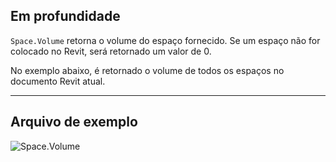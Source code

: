 ## Em profundidade
`Space.Volume` retorna o volume do espaço fornecido. Se um espaço não for colocado no Revit, será retornado um valor de 0.

No exemplo abaixo, é retornado o volume de todos os espaços no documento Revit atual.
___
## Arquivo de exemplo

![Space.Volume](./Revit.Elements.Space.Volume_img.jpg)

